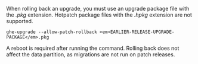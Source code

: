 When rolling back an upgrade, you must use an upgrade package file with the _.pkg_ extension. Hotpatch package files with the _.hpkg_ extension are not supported.

```shell
ghe-upgrade --allow-patch-rollback <em>EARLIER-RELEASE-UPGRADE-PACKAGE</em>.pkg
```

A reboot is required after running the command. Rolling back does not affect the data partition, as migrations are not run on patch releases.
